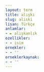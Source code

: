 ```yaml
---
layout: term
title: alışkı
slug: aliski
lisan: Türkçe
anlamlar:
- ► alışkanlık
ozellikler:
- - isim
ornekler:
- - ''
orneklerkaynak:
- - ''
---
```

